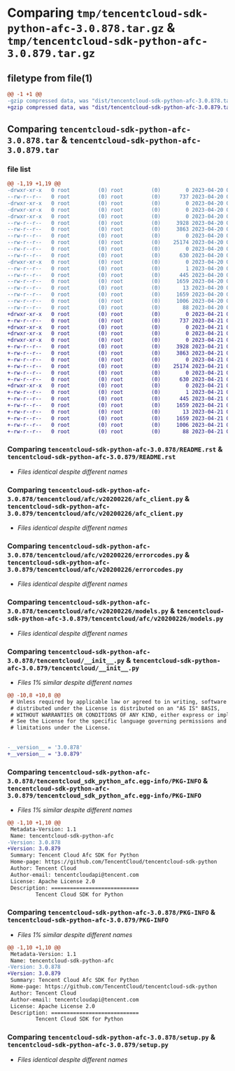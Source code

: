 # Comparing `tmp/tencentcloud-sdk-python-afc-3.0.878.tar.gz` & `tmp/tencentcloud-sdk-python-afc-3.0.879.tar.gz`

## filetype from file(1)

```diff
@@ -1 +1 @@
-gzip compressed data, was "dist/tencentcloud-sdk-python-afc-3.0.878.tar", last modified: Thu Apr 20 00:17:13 2023, max compression
+gzip compressed data, was "dist/tencentcloud-sdk-python-afc-3.0.879.tar", last modified: Fri Apr 21 00:22:54 2023, max compression
```

## Comparing `tencentcloud-sdk-python-afc-3.0.878.tar` & `tencentcloud-sdk-python-afc-3.0.879.tar`

### file list

```diff
@@ -1,19 +1,19 @@
-drwxr-xr-x   0 root         (0) root         (0)        0 2023-04-20 00:17:13.000000 tencentcloud-sdk-python-afc-3.0.878/
--rw-r--r--   0 root         (0) root         (0)      737 2023-04-20 00:17:12.000000 tencentcloud-sdk-python-afc-3.0.878/README.rst
-drwxr-xr-x   0 root         (0) root         (0)        0 2023-04-20 00:17:13.000000 tencentcloud-sdk-python-afc-3.0.878/tencentcloud/
-drwxr-xr-x   0 root         (0) root         (0)        0 2023-04-20 00:17:13.000000 tencentcloud-sdk-python-afc-3.0.878/tencentcloud/afc/
-drwxr-xr-x   0 root         (0) root         (0)        0 2023-04-20 00:17:13.000000 tencentcloud-sdk-python-afc-3.0.878/tencentcloud/afc/v20200226/
--rw-r--r--   0 root         (0) root         (0)     3928 2023-04-20 00:17:12.000000 tencentcloud-sdk-python-afc-3.0.878/tencentcloud/afc/v20200226/afc_client.py
--rw-r--r--   0 root         (0) root         (0)     3863 2023-04-20 00:17:12.000000 tencentcloud-sdk-python-afc-3.0.878/tencentcloud/afc/v20200226/errorcodes.py
--rw-r--r--   0 root         (0) root         (0)        0 2023-04-20 00:17:12.000000 tencentcloud-sdk-python-afc-3.0.878/tencentcloud/afc/v20200226/__init__.py
--rw-r--r--   0 root         (0) root         (0)    25174 2023-04-20 00:17:12.000000 tencentcloud-sdk-python-afc-3.0.878/tencentcloud/afc/v20200226/models.py
--rw-r--r--   0 root         (0) root         (0)        0 2023-04-20 00:17:12.000000 tencentcloud-sdk-python-afc-3.0.878/tencentcloud/afc/__init__.py
--rw-r--r--   0 root         (0) root         (0)      630 2023-04-20 00:17:12.000000 tencentcloud-sdk-python-afc-3.0.878/tencentcloud/__init__.py
-drwxr-xr-x   0 root         (0) root         (0)        0 2023-04-20 00:17:13.000000 tencentcloud-sdk-python-afc-3.0.878/tencentcloud_sdk_python_afc.egg-info/
--rw-r--r--   0 root         (0) root         (0)        1 2023-04-20 00:17:13.000000 tencentcloud-sdk-python-afc-3.0.878/tencentcloud_sdk_python_afc.egg-info/dependency_links.txt
--rw-r--r--   0 root         (0) root         (0)      445 2023-04-20 00:17:13.000000 tencentcloud-sdk-python-afc-3.0.878/tencentcloud_sdk_python_afc.egg-info/SOURCES.txt
--rw-r--r--   0 root         (0) root         (0)     1659 2023-04-20 00:17:13.000000 tencentcloud-sdk-python-afc-3.0.878/tencentcloud_sdk_python_afc.egg-info/PKG-INFO
--rw-r--r--   0 root         (0) root         (0)       13 2023-04-20 00:17:13.000000 tencentcloud-sdk-python-afc-3.0.878/tencentcloud_sdk_python_afc.egg-info/top_level.txt
--rw-r--r--   0 root         (0) root         (0)     1659 2023-04-20 00:17:13.000000 tencentcloud-sdk-python-afc-3.0.878/PKG-INFO
--rw-r--r--   0 root         (0) root         (0)     1006 2023-04-20 00:17:12.000000 tencentcloud-sdk-python-afc-3.0.878/setup.py
--rw-r--r--   0 root         (0) root         (0)       88 2023-04-20 00:17:13.000000 tencentcloud-sdk-python-afc-3.0.878/setup.cfg
+drwxr-xr-x   0 root         (0) root         (0)        0 2023-04-21 00:22:54.000000 tencentcloud-sdk-python-afc-3.0.879/
+-rw-r--r--   0 root         (0) root         (0)      737 2023-04-21 00:22:54.000000 tencentcloud-sdk-python-afc-3.0.879/README.rst
+drwxr-xr-x   0 root         (0) root         (0)        0 2023-04-21 00:22:54.000000 tencentcloud-sdk-python-afc-3.0.879/tencentcloud/
+drwxr-xr-x   0 root         (0) root         (0)        0 2023-04-21 00:22:54.000000 tencentcloud-sdk-python-afc-3.0.879/tencentcloud/afc/
+drwxr-xr-x   0 root         (0) root         (0)        0 2023-04-21 00:22:54.000000 tencentcloud-sdk-python-afc-3.0.879/tencentcloud/afc/v20200226/
+-rw-r--r--   0 root         (0) root         (0)     3928 2023-04-21 00:22:54.000000 tencentcloud-sdk-python-afc-3.0.879/tencentcloud/afc/v20200226/afc_client.py
+-rw-r--r--   0 root         (0) root         (0)     3863 2023-04-21 00:22:54.000000 tencentcloud-sdk-python-afc-3.0.879/tencentcloud/afc/v20200226/errorcodes.py
+-rw-r--r--   0 root         (0) root         (0)        0 2023-04-21 00:22:54.000000 tencentcloud-sdk-python-afc-3.0.879/tencentcloud/afc/v20200226/__init__.py
+-rw-r--r--   0 root         (0) root         (0)    25174 2023-04-21 00:22:54.000000 tencentcloud-sdk-python-afc-3.0.879/tencentcloud/afc/v20200226/models.py
+-rw-r--r--   0 root         (0) root         (0)        0 2023-04-21 00:22:54.000000 tencentcloud-sdk-python-afc-3.0.879/tencentcloud/afc/__init__.py
+-rw-r--r--   0 root         (0) root         (0)      630 2023-04-21 00:22:54.000000 tencentcloud-sdk-python-afc-3.0.879/tencentcloud/__init__.py
+drwxr-xr-x   0 root         (0) root         (0)        0 2023-04-21 00:22:54.000000 tencentcloud-sdk-python-afc-3.0.879/tencentcloud_sdk_python_afc.egg-info/
+-rw-r--r--   0 root         (0) root         (0)        1 2023-04-21 00:22:54.000000 tencentcloud-sdk-python-afc-3.0.879/tencentcloud_sdk_python_afc.egg-info/dependency_links.txt
+-rw-r--r--   0 root         (0) root         (0)      445 2023-04-21 00:22:54.000000 tencentcloud-sdk-python-afc-3.0.879/tencentcloud_sdk_python_afc.egg-info/SOURCES.txt
+-rw-r--r--   0 root         (0) root         (0)     1659 2023-04-21 00:22:54.000000 tencentcloud-sdk-python-afc-3.0.879/tencentcloud_sdk_python_afc.egg-info/PKG-INFO
+-rw-r--r--   0 root         (0) root         (0)       13 2023-04-21 00:22:54.000000 tencentcloud-sdk-python-afc-3.0.879/tencentcloud_sdk_python_afc.egg-info/top_level.txt
+-rw-r--r--   0 root         (0) root         (0)     1659 2023-04-21 00:22:54.000000 tencentcloud-sdk-python-afc-3.0.879/PKG-INFO
+-rw-r--r--   0 root         (0) root         (0)     1006 2023-04-21 00:22:54.000000 tencentcloud-sdk-python-afc-3.0.879/setup.py
+-rw-r--r--   0 root         (0) root         (0)       88 2023-04-21 00:22:54.000000 tencentcloud-sdk-python-afc-3.0.879/setup.cfg
```

### Comparing `tencentcloud-sdk-python-afc-3.0.878/README.rst` & `tencentcloud-sdk-python-afc-3.0.879/README.rst`

 * *Files identical despite different names*

### Comparing `tencentcloud-sdk-python-afc-3.0.878/tencentcloud/afc/v20200226/afc_client.py` & `tencentcloud-sdk-python-afc-3.0.879/tencentcloud/afc/v20200226/afc_client.py`

 * *Files identical despite different names*

### Comparing `tencentcloud-sdk-python-afc-3.0.878/tencentcloud/afc/v20200226/errorcodes.py` & `tencentcloud-sdk-python-afc-3.0.879/tencentcloud/afc/v20200226/errorcodes.py`

 * *Files identical despite different names*

### Comparing `tencentcloud-sdk-python-afc-3.0.878/tencentcloud/afc/v20200226/models.py` & `tencentcloud-sdk-python-afc-3.0.879/tencentcloud/afc/v20200226/models.py`

 * *Files identical despite different names*

### Comparing `tencentcloud-sdk-python-afc-3.0.878/tencentcloud/__init__.py` & `tencentcloud-sdk-python-afc-3.0.879/tencentcloud/__init__.py`

 * *Files 1% similar despite different names*

```diff
@@ -10,8 +10,8 @@
 # Unless required by applicable law or agreed to in writing, software
 # distributed under the License is distributed on an "AS IS" BASIS,
 # WITHOUT WARRANTIES OR CONDITIONS OF ANY KIND, either express or implied.
 # See the License for the specific language governing permissions and
 # limitations under the License.
 
 
-__version__ = '3.0.878'
+__version__ = '3.0.879'
```

### Comparing `tencentcloud-sdk-python-afc-3.0.878/tencentcloud_sdk_python_afc.egg-info/PKG-INFO` & `tencentcloud-sdk-python-afc-3.0.879/tencentcloud_sdk_python_afc.egg-info/PKG-INFO`

 * *Files 1% similar despite different names*

```diff
@@ -1,10 +1,10 @@
 Metadata-Version: 1.1
 Name: tencentcloud-sdk-python-afc
-Version: 3.0.878
+Version: 3.0.879
 Summary: Tencent Cloud Afc SDK for Python
 Home-page: https://github.com/TencentCloud/tencentcloud-sdk-python
 Author: Tencent Cloud
 Author-email: tencentcloudapi@tencent.com
 License: Apache License 2.0
 Description: ============================
         Tencent Cloud SDK for Python
```

### Comparing `tencentcloud-sdk-python-afc-3.0.878/PKG-INFO` & `tencentcloud-sdk-python-afc-3.0.879/PKG-INFO`

 * *Files 1% similar despite different names*

```diff
@@ -1,10 +1,10 @@
 Metadata-Version: 1.1
 Name: tencentcloud-sdk-python-afc
-Version: 3.0.878
+Version: 3.0.879
 Summary: Tencent Cloud Afc SDK for Python
 Home-page: https://github.com/TencentCloud/tencentcloud-sdk-python
 Author: Tencent Cloud
 Author-email: tencentcloudapi@tencent.com
 License: Apache License 2.0
 Description: ============================
         Tencent Cloud SDK for Python
```

### Comparing `tencentcloud-sdk-python-afc-3.0.878/setup.py` & `tencentcloud-sdk-python-afc-3.0.879/setup.py`

 * *Files identical despite different names*

